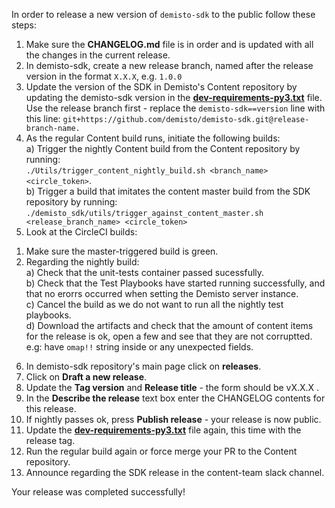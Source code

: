In order to release a new version of `demisto-sdk` to the public follow these steps:

1) Make sure the **CHANGELOG.md** file is in order and is updated with all the changes in the current release.
2) In demisto-sdk, create a new release branch, named after the release version in the format `X.X.X`, e.g. `1.0.0`
3) Update the version of the SDK in Demisto's Content repository by updating the demisto-sdk version in the [**dev-requirements-py3.txt**](https://github.com/demisto/content/blob/master/dev-requirements-py3.txt) file. Use the release branch first - replace the `demisto-sdk==version` line with this line: `git+https://github.com/demisto/demisto-sdk.git@release-branch-name.`
4) As the regular Content build runs, initiate the following builds:  
  a) Trigger the nightly Content build from the Content repository by running:  
  `./Utils/trigger_content_nightly_build.sh <branch_name> <circle_token>`.  
  b) Trigger a build that imitates the content master build from the SDK repository by running:   `./demisto_sdk/utils/trigger_against_content_master.sh <release_branch_name> <circle_token>`
5) Look at the CircleCI builds:  
  1. Make sure the master-triggered build is green.  
  2. Regarding the nightly build:  
  a) Check that the unit-tests container passed sucessfully.  
  b) Check that the Test Playbooks have started running successfully, and that no erorrs occurred when setting the Demisto server instance.  
  c) Cancel the build as we do not want to run all the nightly test playbooks.  
  d) Download the artifacts and check that the amount of content items for the release is ok, open a few and see that they are      not corruptted. e.g: have `omap!!` string inside or any unexpected fields.
6) In demisto-sdk repository's main page click on **releases**.
7) Click on **Draft a new release**.
8) Update the **Tag version** and **Release title** - the form should be vX.X.X .
9) In the **Describe the release** text box enter the CHANGELOG contents for this release.
10) If nightly passes ok, press **Publish release** - your release is now public.
11) Update the [**dev-requirements-py3.txt**](https://github.com/demisto/content/blob/master/dev-requirements-py3.txt) file again, this time with the release tag.
12) Run the regular build again or force merge your PR to the Content repository.
13) Announce regarding the SDK release in the content-team slack channel.

Your release was completed successfully!
